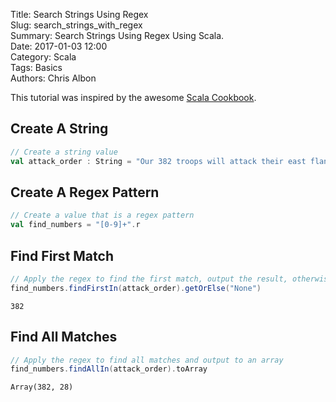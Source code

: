 Title: Search Strings Using Regex  
Slug: search_strings_with_regex  
Summary: Search Strings Using Regex Using Scala.  
Date: 2017-01-03 12:00  
Category: Scala  
Tags: Basics  
Authors: Chris Albon 

This tutorial was inspired by the awesome [Scala Cookbook](http://amzn.to/2lxbrxN).

## Create A String


```scala
// Create a string value
val attack_order : String = "Our 382 troops will attack their east flank at dawn. They have 28 troops there."
```

## Create A Regex Pattern


```scala
// Create a value that is a regex pattern
val find_numbers = "[0-9]+".r
```

## Find First Match


```scala
// Apply the regex to find the first match, output the result, otherwise output "None"
find_numbers.findFirstIn(attack_order).getOrElse("None")
```




    382



## Find All Matches


```scala
// Apply the regex to find all matches and output to an array
find_numbers.findAllIn(attack_order).toArray
```




    Array(382, 28)


